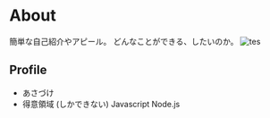 # About
簡単な自己紹介やアピール。
どんなことができる、したいのか。
![tes](https://drive.google.com/file/d/1emztEeFuim3NnP9wrQxw4SenHMM6L7Vx/view?usp=sharing)
## Profile
- あさづけ
- 得意領域 (しかできない) Javascript Node.js

